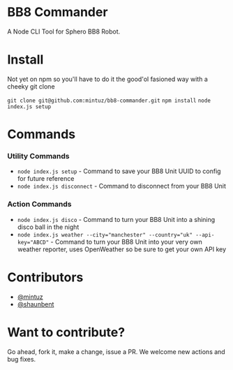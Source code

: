 # BB8 Commander
A Node CLI Tool for Sphero BB8 Robot.

# Install
Not yet on npm so you'll have to do it the good'ol fasioned way with a cheeky git clone

`git clone git@github.com:mintuz/bb8-commander.git`
`npm install`
`node index.js setup`

# Commands

### Utility Commands
* `node index.js setup` - Command to save your BB8 Unit UUID to config for future reference
* `node index.js disconnect` - Command to disconnect from your BB8 Unit

### Action Commands
* `node index.js disco` - Command to turn your BB8 Unit into a shining disco ball in the night
* `node index.js weather --city="manchester" --country="uk" --api-key="ABCD"` - Command to turn your BB8 Unit into your very own weather reporter, uses OpenWeather so be sure to get your own API key

# Contributors
* [@mintuz](http://twitter.com/mintuz)
* [@shaunbent](http://twitter.com/shaunbent)

# Want to contribute?

Go ahead, fork it, make a change, issue a PR. We welcome new actions and bug fixes. 
